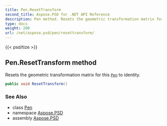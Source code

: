 ```yaml
---
title: Pen.ResetTransform
second_title: Aspose.PSD for .NET API Reference
description: Pen method. Resets the geometric transformation matrix for this Pen to identity
type: docs
weight: 200
url: /net/aspose.psd/pen/resettransform/
---
```

{{< psd/tize >}}
## Pen.ResetTransform method

Resets the geometric transformation matrix for this [`Pen`](../) to identity.

```csharp
public void ResetTransform()
```

### See Also

* class [Pen](../)
* namespace [Aspose.PSD](../../../aspose.psd/)
* assembly [Aspose.PSD](../../../)


